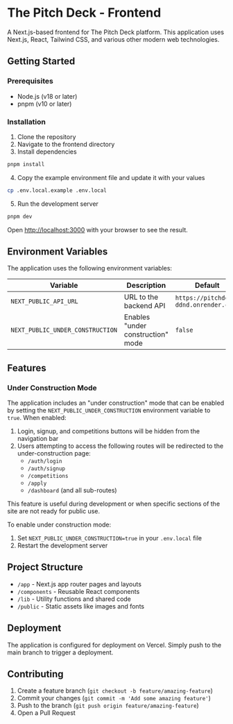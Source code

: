 # The Pitch Deck - Frontend

A Next.js-based frontend for The Pitch Deck platform. This application uses Next.js, React, Tailwind CSS, and various other modern web technologies.

## Getting Started

### Prerequisites

- Node.js (v18 or later)
- pnpm (v10 or later)

### Installation

1. Clone the repository
2. Navigate to the frontend directory
3. Install dependencies

```bash
pnpm install
```

4. Copy the example environment file and update it with your values

```bash
cp .env.local.example .env.local
```

5. Run the development server

```bash
pnpm dev
```

Open [http://localhost:3000](http://localhost:3000) with your browser to see the result.

## Environment Variables

The application uses the following environment variables:

| Variable | Description | Default |
|----------|-------------|---------|
| `NEXT_PUBLIC_API_URL` | URL to the backend API | `https://pitchdeck-ddnd.onrender.com` |
| `NEXT_PUBLIC_UNDER_CONSTRUCTION` | Enables "under construction" mode | `false` |

## Features

### Under Construction Mode

The application includes an "under construction" mode that can be enabled by setting the `NEXT_PUBLIC_UNDER_CONSTRUCTION` environment variable to `true`. When enabled:

1. Login, signup, and competitions buttons will be hidden from the navigation bar
2. Users attempting to access the following routes will be redirected to the under-construction page:
   - `/auth/login`
   - `/auth/signup`
   - `/competitions`
   - `/apply`
   - `/dashboard` (and all sub-routes)

This feature is useful during development or when specific sections of the site are not ready for public use.

To enable under construction mode:

1. Set `NEXT_PUBLIC_UNDER_CONSTRUCTION=true` in your `.env.local` file
2. Restart the development server

## Project Structure

- `/app` - Next.js app router pages and layouts
- `/components` - Reusable React components
- `/lib` - Utility functions and shared code
- `/public` - Static assets like images and fonts

## Deployment

The application is configured for deployment on Vercel. Simply push to the main branch to trigger a deployment.

## Contributing

1. Create a feature branch (`git checkout -b feature/amazing-feature`)
2. Commit your changes (`git commit -m 'Add some amazing feature'`)
3. Push to the branch (`git push origin feature/amazing-feature`)
4. Open a Pull Request